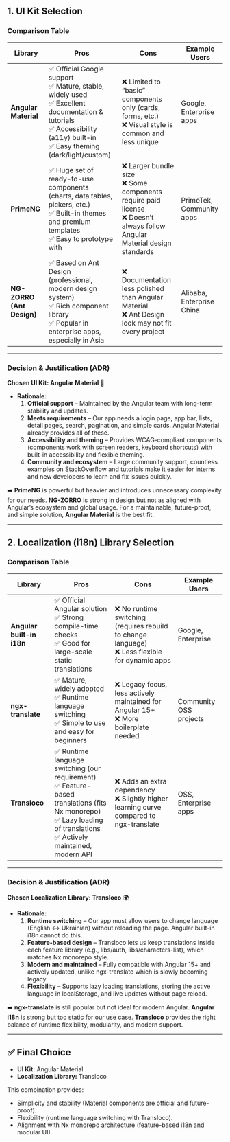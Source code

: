 ## 1. UI Kit Selection

### Comparison Table

| Library             | Pros                                                                                                    | Cons                                                      | Example Users             |
| ------------------- | ------------------------------------------------------------------------------------------------------- | --------------------------------------------------------- | ------------------------- |
| **Angular Material** | ✅ Official Google support <br> ✅ Mature, stable, widely used <br> ✅ Excellent documentation & tutorials <br> ✅ Accessibility (a11y) built-in <br> ✅ Easy theming (dark/light/custom) | ❌ Limited to “basic” components only (cards, forms, etc.) <br> ❌ Visual style is common and less unique | Google, Enterprise apps   |
| **PrimeNG**          | ✅ Huge set of ready-to-use components (charts, data tables, pickers, etc.) <br> ✅ Built-in themes and premium templates <br> ✅ Easy to prototype with | ❌ Larger bundle size <br> ❌ Some components require paid license <br> ❌ Doesn’t always follow Angular Material design standards | PrimeTek, Community apps  |
| **NG-ZORRO (Ant Design)** | ✅ Based on Ant Design (professional, modern design system) <br> ✅ Rich component library <br> ✅ Popular in enterprise apps, especially in Asia | ❌ Documentation less polished than Angular Material <br> ❌ Ant Design look may not fit every project | Alibaba, Enterprise China |

---

### Decision & Justification (ADR)

**Chosen UI Kit: Angular Material** 🎨

- **Rationale:**
  1. **Official support** – Maintained by the Angular team with long-term stability and updates.  
  2. **Meets requirements** – Our app needs a login page, app bar, lists, detail pages, search, pagination, and simple cards. Angular Material already provides all of these.  
  3. **Accessibility and theming** – Provides WCAG-compliant components (components work with screen readers, keyboard shortcuts) with built-in accessibility and flexible theming.  
  4. **Community and ecosystem** – Large community support, countless examples on StackOverflow and tutorials make it easier for interns and new developers to learn and fix issues quickly.  

➡️ **PrimeNG** is powerful but heavier and introduces unnecessary complexity for our needs. **NG-ZORRO** is strong in design but not as aligned with Angular’s ecosystem and global usage. For a maintainable, future-proof, and simple solution, **Angular Material** is the best fit.

---

## 2. Localization (i18n) Library Selection

### Comparison Table

| Library                  | Pros                                                                                     | Cons                                                           | Example Users         |
| ------------------------ | ---------------------------------------------------------------------------------------- | -------------------------------------------------------------- | --------------------- |
| **Angular built-in i18n** | ✅ Official Angular solution <br> ✅ Strong compile-time checks <br> ✅ Good for large-scale static translations | ❌ No runtime switching (requires rebuild to change language) <br> ❌ Less flexible for dynamic apps | Google, Enterprise    |
| **ngx-translate**        | ✅ Mature, widely adopted <br> ✅ Runtime language switching <br> ✅ Simple to use and easy for beginners | ❌ Legacy focus, less actively maintained for Angular 15+ <br> ❌ More boilerplate needed | Community OSS projects |
| **Transloco**            | ✅ Runtime language switching (our requirement) <br> ✅ Feature-based translations (fits Nx monorepo) <br> ✅ Lazy loading of translations <br> ✅ Actively maintained, modern API | ❌ Adds an extra dependency <br> ❌ Slightly higher learning curve compared to ngx-translate | OSS, Enterprise apps  |

---

### Decision & Justification (ADR)

**Chosen Localization Library: Transloco** 🌍

- **Rationale:**
  1. **Runtime switching** – Our app must allow users to change language (English ↔ Ukrainian) without reloading the page. Angular built-in i18n cannot do this.
  2. **Feature-based design** – Transloco lets us keep translations inside each feature library (e.g., libs/auth, libs/characters-list), which matches Nx monorepo style.  
  3. **Modern and maintained** – Fully compatible with Angular 15+ and actively updated, unlike ngx-translate which is slowly becoming legacy.  
  4. **Flexibility** – Supports lazy loading translations, storing the active language in localStorage, and live updates without page reload.  

➡️ **ngx-translate** is still popular but not ideal for modern Angular. **Angular i18n** is strong but too static for our use case. **Transloco** provides the right balance of runtime flexibility, modularity, and modern support.

---

## ✅ Final Choice

- **UI Kit:** Angular Material  
- **Localization Library:** Transloco  

This combination provides:  
- Simplicity and stability (Material components are official and future-proof).  
- Flexibility (runtime language switching with Transloco).  
- Alignment with Nx monorepo architecture (feature-based i18n and modular UI).  
